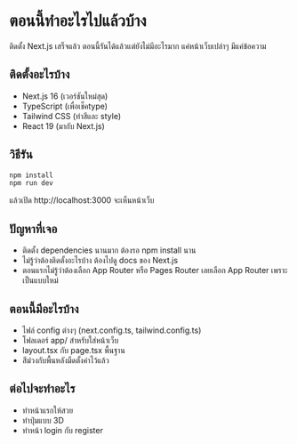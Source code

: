 # ตอนนี้ทำอะไรไปแล้วบ้าง

ติดตั้ง Next.js เสร็จแล้ว ตอนนี้รันได้แล้วแต่ยังไม่มีอะไรมาก แค่หน้าเว็บเปล่าๆ มีแค่ข้อความ

## ติดตั้งอะไรบ้าง

- Next.js 16 (เวอร์ชันใหม่สุด)
- TypeScript (เพื่อเช็คtype)
- Tailwind CSS (ทำสีและ style)
- React 19 (มากับ Next.js)

## วิธีรัน

```bash
npm install
npm run dev
```

แล้วเปิด http://localhost:3000 จะเห็นหน้าเว็บ

## ปัญหาที่เจอ

- ติดตั้ง dependencies นานมาก ต้องรอ npm install นาน
- ไม่รู้ว่าต้องติดตั้งอะไรบ้าง ต้องไปดู docs ของ Next.js
- ตอนแรกไม่รู้ว่าต้องเลือก App Router หรือ Pages Router เลยเลือก App Router เพราะเป็นแบบใหม่

## ตอนนี้มีอะไรบ้าง

- ไฟล์ config ต่างๆ (next.config.ts, tailwind.config.ts)
- โฟลเดอร์ app/ สำหรับใส่หน้าเว็บ
- layout.tsx กับ page.tsx พื้นฐาน
- สีม่วงกับพื้นหลังมืดตั้งค่าไว้แล้ว

## ต่อไปจะทำอะไร

- ทำหน้าแรกให้สวย
- ทำปุ่มแบบ 3D
- ทำหน้า login กับ register
